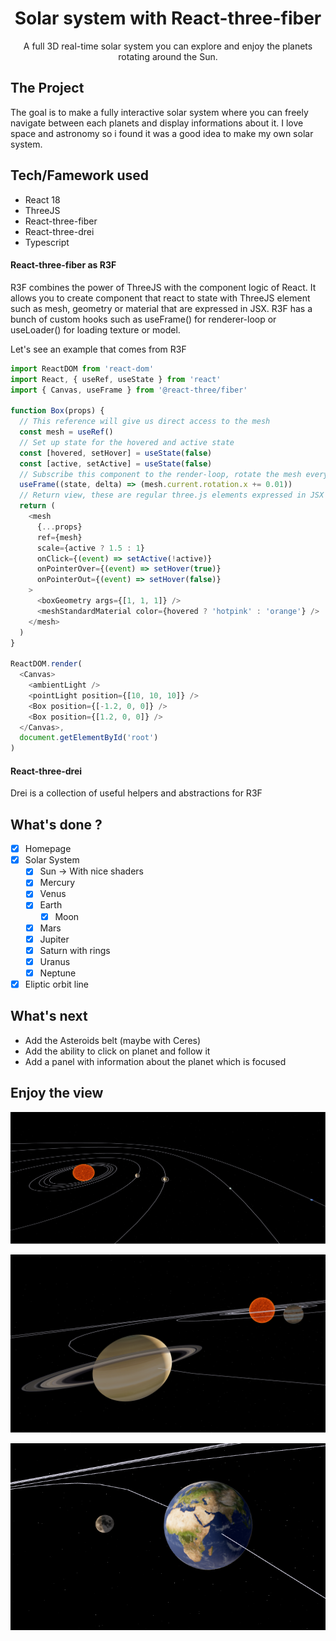 <div align="center">
  <h1>Solar system with React-three-fiber</h1>
  <p>A full 3D real-time solar system you can explore and enjoy the planets rotating around the Sun.</p>
</div>

## The Project

The goal is to make a fully interactive solar system where you can freely navigate between each planets and display informations about it.
I love space and astronomy so i found it was a good idea to make my own solar system.

## Tech/Famework used

- React 18
- ThreeJS
- React-three-fiber
- React-three-drei
- Typescript

#### React-three-fiber as R3F

R3F combines the power of ThreeJS with the component logic of React. It allows you to create component that react to state with ThreeJS element such as mesh, geometry or material that are expressed in JSX.
R3F has a bunch of custom hooks such as useFrame() for renderer-loop or useLoader() for loading texture or model.

Let's see an example that comes from R3F

```Javascript
import ReactDOM from 'react-dom'
import React, { useRef, useState } from 'react'
import { Canvas, useFrame } from '@react-three/fiber'

function Box(props) {
  // This reference will give us direct access to the mesh
  const mesh = useRef()
  // Set up state for the hovered and active state
  const [hovered, setHover] = useState(false)
  const [active, setActive] = useState(false)
  // Subscribe this component to the render-loop, rotate the mesh every frame
  useFrame((state, delta) => (mesh.current.rotation.x += 0.01))
  // Return view, these are regular three.js elements expressed in JSX
  return (
    <mesh
      {...props}
      ref={mesh}
      scale={active ? 1.5 : 1}
      onClick={(event) => setActive(!active)}
      onPointerOver={(event) => setHover(true)}
      onPointerOut={(event) => setHover(false)}
    >
      <boxGeometry args={[1, 1, 1]} />
      <meshStandardMaterial color={hovered ? 'hotpink' : 'orange'} />
    </mesh>
  )
}

ReactDOM.render(
  <Canvas>
    <ambientLight />
    <pointLight position={[10, 10, 10]} />
    <Box position={[-1.2, 0, 0]} />
    <Box position={[1.2, 0, 0]} />
  </Canvas>,
  document.getElementById('root')
)
```

#### React-three-drei

Drei is a collection of useful helpers and abstractions for R3F

## What's done ?

- [x] Homepage
- [x] Solar System
  - [x] Sun -> With nice shaders
  - [x] Mercury
  - [x] Venus
  - [x] Earth
    - [x] Moon
  - [x] Mars
  - [x] Jupiter
  - [x] Saturn with rings
  - [x] Uranus
  - [x] Neptune
- [x] Eliptic orbit line

## What's next

- Add the Asteroids belt (maybe with Ceres)
- Add the ability to click on planet and follow it
- Add a panel with information about the planet which is focused

## Enjoy the view

![The system](./images/solar-system1.png)

![Saturns and its rings](./images/solar-system2.png)

![Earth and Moon](./images/solar-system3.png)
